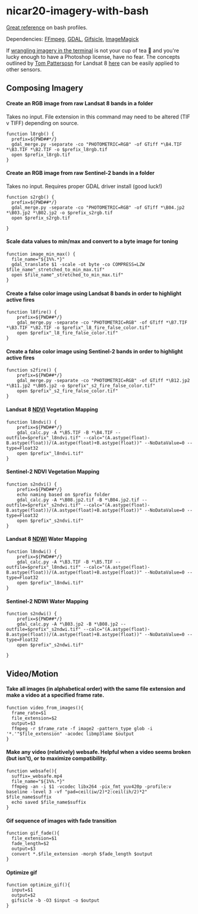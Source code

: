 # nicar20-imagery-with-bash
[Great reference](https://natelandau.com/my-mac-osx-bash_profile/) on bash profiles.

Dependencies: [FFmpeg](https://www.ffmpeg.org/), [GDAL](https://gdal.org/), [Gifsicle](https://www.lcdf.org/gifsicle/), [ImageMagick](https://imagemagick.org/index.php)

If [wrangling imagery in the terminal](https://medium.com/planet-stories/a-gentle-introduction-to-gdal-part-1-a3253eb96082) is not your cup of tea 🍵 and you're lucky enough to have a Photoshop license, have no fear. The concepts outlined by [Tom Pattersosn](https://twitter.com/MtnMapper) for Landsat 8 [here](http://www.shadedrelief.com/landsat8/) can be easily applied to other sensors.  

## Composing Imagery 
#### Create an RGB image from raw Landsat 8 bands in a folder
Takes no input. File extension in this command may need to be altered (TIF v TIFF) depending on source.
```
function l8rgb() {
  prefix=${PWD##*/}
  gdal_merge.py -separate -co "PHOTOMETRIC=RGB" -of GTiff *\B4.TIF *\B3.TIF *\B2.TIF -o $prefix_l8rgb.tif
  open $prefix_l8rgb.tif	
}
```

#### Create an RGB image from raw Sentinel-2 bands in a folder
Takes no input. Requires proper GDAL driver install (good luck!) 
```
function s2rgb() {
  prefix=${PWD##*/}
  gdal_merge.py -separate -co "PHOTOMETRIC=RGB" -of GTiff *\B04.jp2 *\B03.jp2 *\B02.jp2 -o $prefix_s2rgb.tif
  open $prefix_s2rgb.tif

}
```

#### Scale data values to min/max and convert to a byte image for toning
```
function image_min_max() {
  file_name="${1%%.*}"
  gdal_translate $1 -scale -ot byte -co COMPRESS=LZW $file_name"_stretched_to_min_max.tif"
  open $file_name"_stretched_to_min_max.tif"
}
```

#### Create a false color image using Landsat 8 bands in order to highlight active fires
```
function l8fire() {
	prefix=${PWD##*/}
	gdal_merge.py -separate -co "PHOTOMETRIC=RGB" -of GTiff *\B7.TIF *\B3.TIF *\B2.TIF -o $prefix"_l8_fire_false_color.tif"
	open $prefix"_l8_fire_false_color.tif"
}
```

#### Create a false color image using Sentinel-2 bands in order to highlight active fires
```
function s2fire() {
	prefix=${PWD##*/}
	gdal_merge.py -separate -co "PHOTOMETRIC=RGB" -of GTiff *\B12.jp2 *\B11.jp2 *\B05.jp2 -o $prefix"_s2_fire_false_color.tif"
	open $prefix"_s2_fire_false_color.tif"
}
```

#### Landsat 8 [NDVI](https://eos.com/ndvi/) Vegetation Mapping 
```
function l8ndvi() {
	prefix=${PWD##*/}
	gdal_calc.py -A *\B5.TIF -B *\B4.TIF --outfile=$prefix"_l8ndvi.tif" --calc="(A.astype(float)-B.astype(float))/(A.astype(float)+B.astype(float))" --NoDataValue=0 --type=Float32
	open $prefix"_l8ndvi.tif"
}
```

#### Sentinel-2 NDVI Vegetation Mapping 
```
function s2ndvi() {
	prefix=${PWD##*/}
	echo naming based on $prefix folder
	gdal_calc.py -A *\B08.jp2.tif -B *\B04.jp2.tif --outfile=$prefix"_s2ndvi.tif" --calc="(A.astype(float)-B.astype(float))/(A.astype(float)+B.astype(float))" --NoDataValue=0 --type=Float32
	open $prefix"_s2ndvi.tif"
}

```

#### Landsat 8 [NDWI](https://www.sentinel-hub.com/eoproducts/ndwi-normalized-difference-water-index) Water Mapping
```
function l8ndwi() {
	prefix=${PWD##*/}
	gdal_calc.py -A *\B3.TIF -B *\B5.TIF --outfile=$prefix"_l8ndwi.tif" --calc="(A.astype(float)-B.astype(float))/(A.astype(float)+B.astype(float))" --NoDataValue=0 --type=Float32
	open $prefix"_l8ndwi.tif"
}
```

#### Sentinel-2 NDWI Water Mapping
```
function s2ndwi() {
	prefix=${PWD##*/}
	gdal_calc.py -A *\B03.jp2 -B *\B08.jp2 --outfile=$prefix"_s2ndwi.tif" --calc="(A.astype(float)-B.astype(float))/(A.astype(float)+B.astype(float))" --NoDataValue=0 --type=Float32
	open $prefix"_s2ndwi.tif"
	
}
```



## Video/Motion
#### Take all images (in alphabetical order) with the same file extension and make a video at a specified frame rate.
```
function video_from_images(){
  frame_rate=$1
  file_extension=$2
  output=$3
  ffmpeg -r $frame_rate -f image2 -pattern_type glob -i '*.'"$file_extension" -acodec libmp3lame $output
}
```

#### Make any video (relatively) websafe. Helpful when a video seems broken (but isn't), or to maximize compatibility.
```
function websafe(){
  suffix=_websafe.mp4
  file_name="${1%%.*}"
  ffmpeg -an -i $1 -vcodec libx264 -pix_fmt yuv420p -profile:v baseline -level 3 -vf "pad=ceil(iw/2)*2:ceil(ih/2)*2" $file_name$suffix
  echo saved $file_name$suffix
}
```

#### Gif sequence of images with fade transition
```
function gif_fade(){
  file_extension=$1
  fade_length=$2
  output=$3
  convert *.$file_extension -morph $fade_length $output
}
```

#### Optimize gif
```
function optimize_gif(){
  input=$1
  output=$2
  gifsicle -b -O3 $input -o $output
}
```
